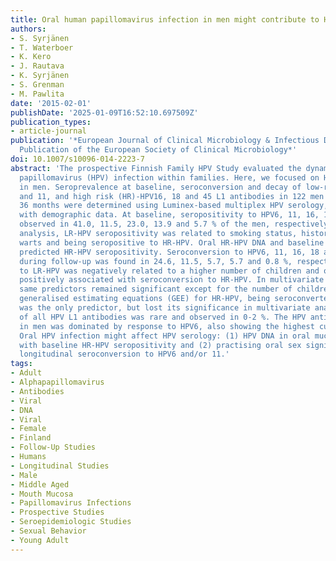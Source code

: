```yaml
---
title: Oral human papillomavirus infection in men might contribute to HPV serology
authors:
- S. Syrjänen
- T. Waterboer
- K. Kero
- J. Rautava
- K. Syrjänen
- S. Grenman
- M. Pawlita
date: '2015-02-01'
publishDate: '2025-01-09T16:52:10.697509Z'
publication_types:
- article-journal
publication: '*European Journal of Clinical Microbiology & Infectious Diseases: Official
  Publication of the European Society of Clinical Microbiology*'
doi: 10.1007/s10096-014-2223-7
abstract: 'The prospective Finnish Family HPV Study evaluated the dynamics of human
  papillomavirus (HPV) infection within families. Here, we focused on HPV serology
  in men. Seroprevalence at baseline, seroconversion and decay of low-risk (LR)-HPV6
  and 11, and high risk (HR)-HPV16, 18 and 45 L1 antibodies in 122 men at 12, 24 and
  36 months were determined using Luminex-based multiplex HPV serology, and correlated
  with demographic data. At baseline, seropositivity to HPV6, 11, 16, 18 and 45 was
  observed in 41.0, 11.5, 23.0, 13.9 and 5.7 % of the men, respectively. In univariate
  analysis, LR-HPV seropositivity was related to smoking status, history of genital
  warts and being seropositive to HR-HPV. Oral HR-HPV DNA and baseline LR-HPV seropositivity
  predicted HR-HPV seropositivity. Seroconversion to HPV6, 11, 16, 18 and 45 antigens
  during follow-up was found in 24.6, 11.5, 5.7, 5.7 and 0.8 %, respectively. Seroconversion
  to LR-HPV was negatively related to a higher number of children and oral sex, and
  positively associated with seroconversion to HR-HPV. In multivariate analysis, the
  same predictors remained significant except for the number of children. In univariate
  generalised estimating equations (GEE) for HR-HPV, being seroconverted to LR-HPV
  was the only predictor, but lost its significance in multivariate analyses. Decay
  of all HPV L1 antibodies was rare and observed in 0-2 %. The HPV antibody profile
  in men was dominated by response to HPV6, also showing the highest cumulative seroconversion.
  Oral HPV infection might affect HPV serology: (1) HPV DNA in oral mucosa is associated
  with baseline HR-HPV seropositivity and (2) practising oral sex significantly reduces
  longitudinal seroconversion to HPV6 and/or 11.'
tags:
- Adult
- Alphapapillomavirus
- Antibodies
- Viral
- DNA
- Viral
- Female
- Finland
- Follow-Up Studies
- Humans
- Longitudinal Studies
- Male
- Middle Aged
- Mouth Mucosa
- Papillomavirus Infections
- Prospective Studies
- Seroepidemiologic Studies
- Sexual Behavior
- Young Adult
---
```

